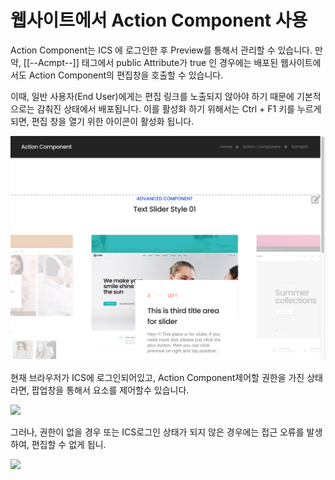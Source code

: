 # 웹사이트에서 Action Component 사용

Action Component는  ICS 에 로그인한 후 Preview를 통해서 관리할 수 있습니다. 만약, \[\[--Acmpt--]] 태그에서 public Attribute가  true 인 경우에는 배포된 웹사이트에서도 Action Component의 편집창을 호출할 수 있습니다.

이때, 일반 사용자(End User)에게는 편집 링크를 노출되지 않아야 하기 때문에 기본적으로는 감춰진 상태에서 배포됩니다. 이를 활성화 하기 위해서는 Ctrl + F1 키를 누르게 되면, 편집 창을 열기 위한 아이콘이 활성화 됩니다.&#x20;

![](<../../.gitbook/assets/image (1).png>)

현재 브라우저가 ICS에 로그인되어있고, Action Component제어할 권한을 가진 상태라면, 팝업창을 통해서 요소를 제어할수 있습니다.

![](<../../.gitbook/assets/스크린샷 2021-11-03 오전 11.24.43.png>)



그러나, 권한이 없을 경우 또는 ICS로그인 상태가 되지 않은 경우에는 접근 오류를 발생하여, 편집할 수 없게 됩니.&#x20;

![](<../../.gitbook/assets/스크린샷 2021-11-03 오전 11.24.59.png>)

